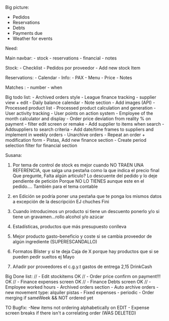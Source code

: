 Big picture: 

- Pedidos
- Reservations
- Debts
- Payments due
- Weather for events

Need: 

Main navbar:
    - stock
    - reservations
    - financial 
    - notes

Stock:
        - Checklist
        - Pedidos por proveedor
        - Add new stock Item
        
Reservations: 
        - Calendar
        - Info: 
            - PAX
            - Menu
            - Price
            - Notes
        
Matches : 
        - number
        - when

Big todo list:
        - Archived orders style
        - League finance tracking
        - supplier view + edit
        - Daily balance calendar
        - Note section
        - Add images (API)
        - Processed product list
        - Processed product calculation and generation
        - User activity tracking
        - User points on action system
        - Employee of the month calculator and display
        - Order price deviation from reality % on payment
        - filter edit screen or remake
        - Add supplier to items when search
        - Addsuppliers to search criteria
        - Add date/time frames to suppliers and implement in weekly orders
        - Unarchive orders 
        - Repeat an order + modification form
        - Pistas, Add new finance section
        - Create period selection filter for financial section


Susana: 

1. Por tema de control de stock es mejor cuando NO TRAEN UNA REFERENCIA, que salga una pestaña como la que indica el      precio final
Que pregunte, 
Falta algún articulo?
Lo descuente del pedido y lo deje pendiente de petición 
Porque NO LO TIENES aunque este en el pedido….
También para el tema contable

2. en Edición se podría poner una pestaña que te ponga los mismos datos a excepción de la descripción EJ chuches Fini
3. Cuando introducimos un producto si tiene un descuento ponerlo y/o si tiene un gravamen…rollo alcohol y/o azúcar
4. Estadísticas, productos que más presupuesto conlleva
5. Mejor producto gasto-beneficio y coste si se cambia proveedor de algún ingrediente (SUPERESCANDALLO)
6. Formatos Blister y si te deja Caja de X porque hay productos que si se pueden pedir sueltos ej Mayo
7. Añadir por proveedores el c.g.y.t gastos de entrega 2,15 DrinkCash


Big Done list:
        // - Edit stockitems OK
        // - Order price confirm on payment!!! OK
        // - Finance expenses screen OK
        // - Finance Debts screen OK
        // - Employee worked hours
        - Archived orders section
        - Auto archive orders
        - new movement type: alquiler pistas
        - Fixed expenses - periodic
        - Order merging if sameWeek && NOT ordered yet



TO Bugfix:
        -New items not ordering alphabetically on EDIT
        - Expense screen breaks if there isn't a correlating order (WAS DELETED)

